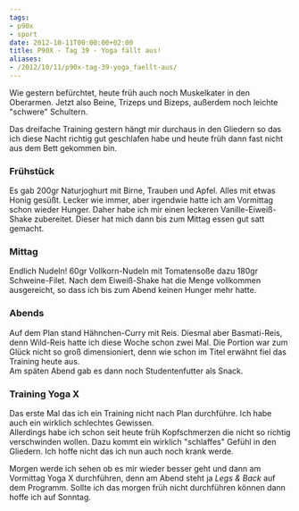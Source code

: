 ```yaml
---
tags:
- p90x
- sport
date: 2012-10-11T00:00:00+02:00
title: P90X - Tag 39 - Yoga fällt aus!
aliases:
- /2012/10/11/p90x-tag-39-yoga_faellt-aus/
---
```


Wie gestern befürchtet, heute früh auch noch Muskelkater in den Oberarmen. Jetzt also Beine, Trizeps und Bizeps, außerdem noch leichte "schwere" Schultern.

Das dreifache Training gestern hängt mir durchaus in den Gliedern so das ich diese Nacht richtig gut geschlafen habe und heute früh dann fast nicht aus dem Bett gekommen bin.

### Frühstück
Es gab 200gr Naturjoghurt mit Birne, Trauben und Apfel. Alles mit etwas Honig gesüßt. Lecker wie immer, aber irgendwie hatte ich am Vormittag schon wieder Hunger. Daher habe ich mir einen leckeren Vanille-Eiweiß-Shake zubereitet. Dieser hat mich dann bis zum Mittag essen gut satt gemacht.

### Mittag
Endlich Nudeln! 60gr Vollkorn-Nudeln mit Tomatensoße dazu 180gr Schweine-Filet. Nach dem Eiweiß-Shake hat die Menge vollkommen ausgereicht, so dass ich bis zum Abend keinen Hunger mehr hatte.

### Abends
Auf dem Plan stand Hähnchen-Curry mit Reis. Diesmal aber Basmati-Reis, denn Wild-Reis hatte ich diese Woche schon zwei Mal. Die Portion war zum Glück nicht so groß dimensioniert, denn wie schon im Titel erwähnt fiel das Training heute aus.   
Am späten Abend gab es dann noch Studentenfutter als Snack.

### Training Yoga X
Das erste Mal das ich ein Training nicht nach Plan durchführe. Ich habe auch ein wirklich schlechtes Gewissen.   
Allerdings habe ich schon seit heute früh Kopfschmerzen die nicht so richtig verschwinden wollen. Dazu kommt ein wirklich "schlaffes" Gefühl in den Gliedern. Ich hoffe nicht das ich nun auch noch krank werde.

Morgen werde ich sehen ob es mir wieder besser geht und dann am Vormittag Yoga X durchführen, denn am Abend steht ja _Legs & Back_ auf dem Programm. Sollte ich das morgen früh nicht durchführen können dann hoffe ich auf Sonntag.

